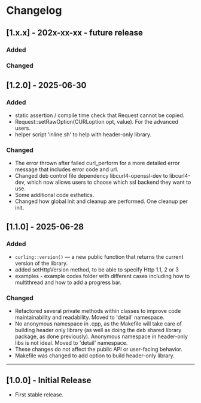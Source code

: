 # Changelog

## [1.x.x] - 202x-xx-xx - future release
### Added
### Changed

## [1.2.0] - 2025-06-30
### Added
- static assertion / compile time check that Request cannot be copied.
- Request::setRawOption(CURLoption opt, <T> value). For the advanced users.
- helper script 'inline.sh' to help with header-only library.

### Changed
- The error thrown after failed curl_perform for a more detailed error message that includes error code and url.
- Changed deb control file dependency libcurl4-openssl-dev to libcurl4-dev, which now allows users to choose which ssl backend they want to use.
- Some additional code esthetics.
- Changed how global init and cleanup are performed. One cleanup per init.


## [1.1.0] - 2025-06-28
### Added
- `curling::version()` — a new public function that returns the current version of the library.
- added setHttpVersion method, to be able to specify Http 1.1, 2 or 3
- examples - example codes folder with different cases including how to multithread and how to add a progress bar.

### Changed
- Refactored several private methods within classes to improve code maintainability and readability. Moved to 'detail' namespace.
- No anonymous namespace in .cpp, as the Makefile will take care of building header only library (as well as doing the deb shared library package, as done previously). Anonymous namespace in header-only libs is not ideal. Moved to 'detail' namespace.
- These changes do not affect the public API or user-facing behavior.
- Makefile was changed to add option to build header-only library.

---

## [1.0.0] - Initial Release
- First stable release.
